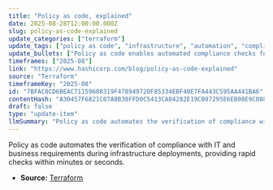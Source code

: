 ```yaml
---
title: "Policy as code, explained"
date: 2025-08-28T12:00:00.000Z
slug: policy-as-code-explained
update_categories: ["terraform"]
update_tags: ["policy as code", "infrastructure", "automation", "compliance"]
update_bullets: ["Policy as code enables automated compliance checks for infrastructure deployments.", "It ensures IT and business stakeholder requirements are met.", "Checks are performed quickly, typically in minutes or seconds."]
timeframes: ["2025-08"]
link: "https://www.hashicorp.com/blog/policy-as-code-explained"
source: "Terraform"
timeframeKey: "2025-08"
id: "7BFAC8CD6BEAC71159608319F478949720F85334EBF40E7FA443C595AA441BA6"
contentHash: "A30457F6821C07A8B38FFD0C5413CA04282E19CB97295E6EB08E9C088DD71A90"
draft: false
type: "update-item"
llmSummary: "Policy as code automates the verification of compliance with IT and business requirements during infrastructure deployments, providing rapid checks within minutes or seconds."
---
```


Policy as code automates the verification of compliance with IT and business requirements during infrastructure deployments, providing rapid checks within minutes or seconds.

- **Source:** [Terraform](https://www.hashicorp.com/blog/policy-as-code-explained)
